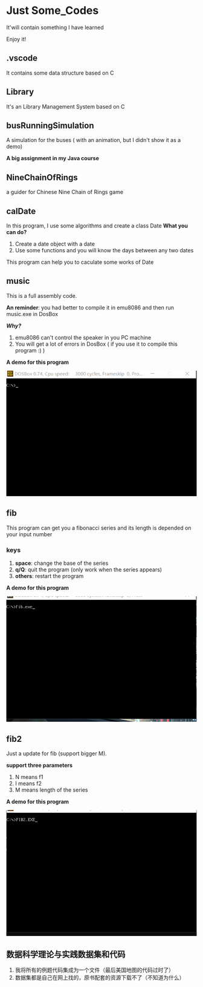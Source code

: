 # Just Some_Codes
It'will contain something I have learned  

Enjoy it!
## .vscode
It contains some data structure based on C
## Library
It's an Library Management System based on C
## busRunningSimulation
A simulation for the buses ( with an animation, but I didn't show it as a demo)  

**A big assignment in my Java course**
## NineChainOfRings
a guider for Chinese Nine Chain of Rings game
## calDate
In this program, I use some algorithms and create a class Date 
**What you can do?**  
1. Create a date object with a date
2. Use some functions and you will know the days between any two dates
 
This program can help you to caculate some works of Date
## music
This is a full assembly code. 

**An reminder**: you had better to compile it in emu8086 and then run music.exe in DosBox 

***Why?*** 

1. emu8086 can't control the speaker in you PC machine
2. You will get a lot of errors in DosBox ( if you use it to compile this program :) ) 

**A demo for this program** 

![img](https://github.com/MrGGLS/Some_Codes/blob/master/music_demo.gif)
## fib
This program can get you a fibonacci series and its length is depended on your input number  
### keys
1. **space**: change the base of the series
2. **q/Q**: quit the program (only work when the series appears)
3. **others**: restart the program

**A demo for this program**  

![img](https://github.com/MrGGLS/Some_Codes/blob/master/fib_demo.gif)

## fib2
Just a update for fib (support bigger M).  

**support three parameters** 
1. N means f1
2. I means f2
3. M means length of the series 



**A demo for this program**  

![img](https://github.com/MrGGLS/Some_Codes/blob/master/fib2_demo.gif)
## 数据科学理论与实践数据集和代码
1. 我将所有的例题代码集成为一个文件（最后美国地图的代码过时了）
2. 数据集都是自己在网上找的，原书配套的资源下载不了（不知道为什么）

